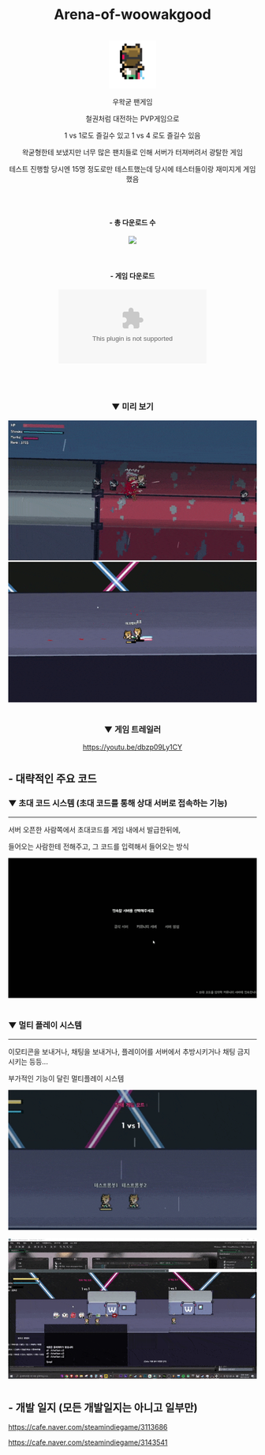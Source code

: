 <div align="center">
  
# Arena-of-woowakgood

</br>
  
<img src = "imgs/icon1.png" width = "96px">
  
</br>

우왁굳 팬게임

철권처럼 대전하는 PVP게임으로

1 vs 1로도 즐길수 있고 1 vs 4 로도 즐길수 있음

왁굳형한테 보냈지만 너무 많은 팬치들로 인해 서버가 터져버려서 광탈한 게임

테스트 진행할 당시엔 15명 정도로만 테스트했는데 당시에 테스터들이랑 재미지게 게임 했음

</br></br>

#### - 총 다운로드 수

![](https://img.shields.io/github/downloads/ABER1047/Arena-of-woowakgood/total?color=74b0ff)

</br>

#### - 게임 다운로드 

[![](https://img.shields.io/github/downloads/ABER1047/Arena-of-woowakgood/alpha-2.1/Arena_of_Woowakgood.zip?color=2066ff&label=DOWNLOAD&style=for-the-badge)](https://github.com/ABER1047/Arena-of-woowakgood/releases/download/alpha-2.1/Arena_of_Woowakgood.zip)

</br></br>

### ▼ 미리 보기

![preview_1](imgs/preview_1.gif)
![preview_2](imgs/preview_2.gif)

#

### ▼ 게임 트레일러

https://youtu.be/dbzp09Ly1CY

#

</div>



## - 대략적인 주요 코드

### ▼ 초대 코드 시스템 (초대 코드를 통해 상대 서버로 접속하는 기능)
-------------

서버 오픈한 사람쪽에서 초대코드를 게임 내에서 발급한뒤에,

들어오는 사람한테 전해주고, 그 코드를 입력해서 들어오는 방식

![preview_4](preview_0.gif)

#

### ▼ 멀티 플레이 시스템
-------------

이모티콘을 보내거나, 채팅을 보내거나, 플레이어를 서버에서 추방시키거나 채팅 금지 시키는 등등...

부가적인 기능이 달린 멀티플레이 시스템

![preview_5](preview_1.gif)

![preview_6](preview_2.gif)


#

## - 개발 일지 (모든 개발일지는 아니고 일부만)


https://cafe.naver.com/steamindiegame/3113686

https://cafe.naver.com/steamindiegame/3143541
